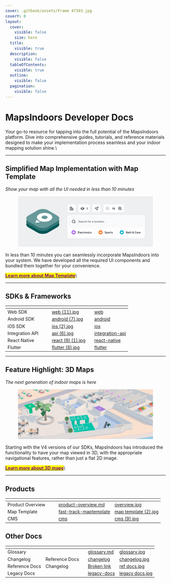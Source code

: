 ```yaml
---
cover: .gitbook/assets/Frame 47393.jpg
coverY: 0
layout:
  cover:
    visible: false
    size: hero
  title:
    visible: true
  description:
    visible: false
  tableOfContents:
    visible: true
  outline:
    visible: false
  pagination:
    visible: false
---
```


# MapsIndoors Developer Docs

Your go-to resource for tapping into the full potential of the MapsIndoors platform. Dive into comprehensive guides, tutorials, and reference materials designed to make your implementation process seamless and your indoor mapping solution shine.\


***

## Simplified Map Implementation with Map Template   &#x20;

_Show your map with all the UI needed in less than 10 minutes_

<figure><picture><source srcset=".gitbook/assets/maptemplate dark (1).jpg" media="(prefers-color-scheme: dark)"><img src=".gitbook/assets/maptemplate light (1).jpg" alt=""></picture><figcaption></figcaption></figure>

In less than 10 minutes you can seamlessly incorporate MapsIndoors into your system. We have developed all the required UI components and bundled them together for your convenience.

[<mark style="color:purple;">**Learn more about Map Template**</mark>](products/fast-track-maptemplate/)\


***

## SDKs & Frameworks

<table data-view="cards"><thead><tr><th></th><th data-hidden></th><th data-hidden></th><th data-hidden data-card-cover data-type="files"></th><th data-hidden data-type="content-ref"></th><th data-hidden data-card-target data-type="content-ref"></th></tr></thead><tbody><tr><td>Web SDK</td><td></td><td></td><td><a href=".gitbook/assets/web (11).jpg">web (11).jpg</a></td><td></td><td><a href="sdks-and-frameworks/web/">web</a></td></tr><tr><td>Android SDK</td><td></td><td></td><td><a href=".gitbook/assets/android (7).jpg">android (7).jpg</a></td><td></td><td><a href="sdks-and-frameworks/android/">android</a></td></tr><tr><td>iOS SDK</td><td></td><td></td><td><a href=".gitbook/assets/ios (2).jpg">ios (2).jpg</a></td><td></td><td><a href="sdks-and-frameworks/ios/">ios</a></td></tr><tr><td>Integration API</td><td></td><td></td><td><a href=".gitbook/assets/api (6).jpg">api (6).jpg</a></td><td></td><td><a href="sdks-and-frameworks/integration-api/">integration-api</a></td></tr><tr><td>React Native</td><td></td><td></td><td><a href=".gitbook/assets/react (9) (1).jpg">react (9) (1).jpg</a></td><td></td><td><a href="sdks-and-frameworks/react-native/">react-native</a></td></tr><tr><td>Flutter</td><td></td><td></td><td><a href=".gitbook/assets/flutter (8).jpg">flutter (8).jpg</a></td><td></td><td><a href="sdks-and-frameworks/flutter/">flutter</a></td></tr></tbody></table>



***

## Feature Highlight: 3D Maps

_The next generation of indoor maps is here_

<figure><picture><source srcset=".gitbook/assets/3D Night View.jpg" media="(prefers-color-scheme: dark)"><img src=".gitbook/assets/3D Day View.jpg" alt=""></picture><figcaption></figcaption></figure>

Starting with the V4 versions of our SDKs, MapsIndoors has introduced the functionality to have your map viewed in 3D, with the appropriate navigational features, rather than just a flat 2D image.

[<mark style="color:purple;">**Learn more about 3D maps**</mark>](key-features/3d-maps/)\


***

## Products

<table data-view="cards"><thead><tr><th></th><th data-hidden></th><th data-hidden></th><th data-hidden data-card-target data-type="content-ref"></th><th data-hidden data-card-cover data-type="files"></th></tr></thead><tbody><tr><td>Product Overview</td><td></td><td></td><td><a href="products/product-overview.md">product-overview.md</a></td><td><a href=".gitbook/assets/overview.jpg">overview.jpg</a></td></tr><tr><td>Map Template</td><td></td><td></td><td><a href="products/fast-track-maptemplate/">fast-track-maptemplate</a></td><td><a href=".gitbook/assets/map template (2).jpg">map template (2).jpg</a></td></tr><tr><td>CMS</td><td></td><td></td><td><a href="products/cms/">cms</a></td><td><a href=".gitbook/assets/cms (9).jpg">cms (9).jpg</a></td></tr></tbody></table>

## Other Docs

<table data-view="cards"><thead><tr><th></th><th data-hidden></th><th data-hidden></th><th data-hidden data-card-target data-type="content-ref"></th><th data-hidden data-card-cover data-type="files"></th></tr></thead><tbody><tr><td>Glossary</td><td></td><td></td><td><a href="other-docs/glossary.md">glossary.md</a></td><td><a href=".gitbook/assets/glossary.jpg">glossary.jpg</a></td></tr><tr><td>Changelog</td><td>Reference Docs</td><td></td><td><a href="other-docs/changelog/">changelog</a></td><td><a href=".gitbook/assets/changelog.jpg">changelog.jpg</a></td></tr><tr><td>Reference Docs</td><td>Changelog</td><td></td><td><a href="broken-reference">Broken link</a></td><td><a href=".gitbook/assets/ref docs.jpg">ref docs.jpg</a></td></tr><tr><td>Legacy Docs</td><td></td><td></td><td><a href="other-docs/legacy-docs/">legacy-docs</a></td><td><a href=".gitbook/assets/legacy docs.jpg">legacy docs.jpg</a></td></tr></tbody></table>
